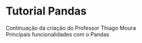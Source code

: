 # Tutorial Pandas
Continuação da criação do Professor Thiago Moura \
Principais funcionalidades com o Pandas
